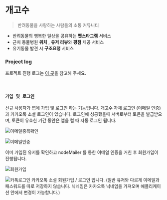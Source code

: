 # 개고수

> 반려동물을 사랑하는 사람들의 소통 커뮤니티
- 반려동물의 행복한 일상을 공유하는 **펫스타그램** 서비스
- 근처 동물병원 **위치** , **유저 리뷰**와 **평점** 제공 서비스
- 유기동물 발견 시 **구조요청** 서비스

### Project log

프로젝트 진행 로그는 [이 곳](https://www.notion.so/Project-Team-Notion-Page-b7ceac21407c41ac852740b478bb7283)을 참고해 주세요.

<br/>

### `가입 및 로그인`

신규 사용자가 앱에 가입 및 로그인 하는 기능입니다. 개고수 자체 로그인 (이메일 인증) 과 카카오톡 소셜 로그인이 있습니다.
로그인에 성공했을때 서버로부터 토큰을 발급받으며, 토큰이 유효한 기간 동안은 앱을 켤 때 자동 로그인 됩니다.

![이메일중복확인](https://img1.daumcdn.net/thumb/R1280x0/?scode=mtistory2&fname=https%3A%2F%2Fk.kakaocdn.net%2Fdn%2FbyL6bK%2FbtqzZKPBotP%2FhJA2Qx8yD5KD46oDQRgg41%2Fimg.gif)

![이메일인증](https://img1.daumcdn.net/thumb/R1280x0/?scode=mtistory2&fname=https%3A%2F%2Fk.kakaocdn.net%2Fdn%2FbzYJzV%2FbtqzYDDS64z%2FTykZzNnzixPhMUwNSCyBwK%2Fimg.gif)

이미 가입된 유저를 확인하고 nodeMailer 를 통한 이메일 인증을 거친 후 회원가입이 진행됩니다.

![회원가입](https://img1.daumcdn.net/thumb/R1280x0/?scode=mtistory2&fname=https%3A%2F%2Fk.kakaocdn.net%2Fdn%2FdRkjCf%2FbtqzYpsnuJm%2FNG8vkICnvdt8huVab7doik%2Fimg.gif)

![카톡로그인](https://img1.daumcdn.net/thumb/R1280x0/?scode=mtistory2&fname=https%3A%2F%2Fk.kakaocdn.net%2Fdn%2FbYcp9s%2FbtqzZKIQugy%2F6qEHrfhBpAVxiP3sLhVulK%2Fimg.gif)
카카오톡 소셜 회원가입 / 로그인 입니다. 
(일반 유저와 다르게 이메일과 패스워드를 따로 저장하지 않습니다. 닉네임은 카카오톡 닉네임을 가져오며 애플리케이션 안에서 변경이 가능합니다.)
